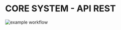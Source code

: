 # CORE SYSTEM - API REST

![example workflow](https://github.com/danielchungara1/api-coreSystem/actions/workflows/testsCI.yml/badge.svg)